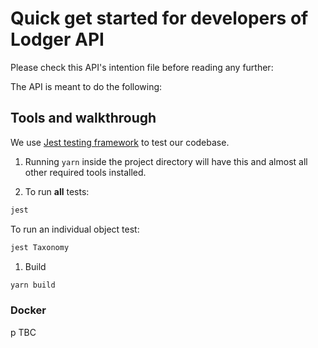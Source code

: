 # Quick get started for developers of Lodger API

Please check this API's intention file before reading any further:

The API is meant to do the following:

## Tools and walkthrough

We use [Jest testing framework](https://jestjs.io) to test our codebase.

1. Running `yarn` inside the project directory will have this and almost all other required tools installed.

1. To run __all__ tests:

```sh
jest
```

To run an individual object test:

```sh
jest Taxonomy
```

1. Build

```sh
yarn build
```

### Docker

p
TBC
